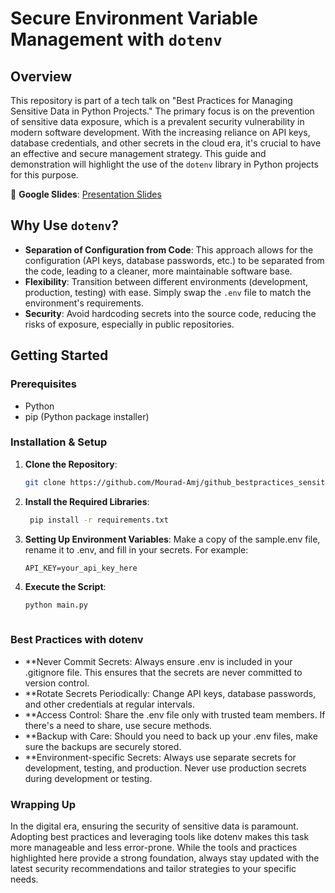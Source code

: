 # Secure Environment Variable Management with `dotenv`

## Overview

This repository is part of a tech talk on "Best Practices for Managing Sensitive Data in Python Projects." The primary focus is on the prevention of sensitive data exposure, which is a prevalent security vulnerability in modern software development. With the increasing reliance on API keys, database credentials, and other secrets in the cloud era, it's crucial to have an effective and secure management strategy. This guide and demonstration will highlight the use of the `dotenv` library in Python projects for this purpose.

🔗 **Google Slides**: [Presentation Slides]([https://example.com/link-to-google-slides](https://docs.google.com/presentation/d/1iVYctcezqxkizANRpGGKyFZ1Cz1OP7YpaugY22MPzKk/edit?usp=sharing))

## Why Use `dotenv`?

- **Separation of Configuration from Code**: This approach allows for the configuration (API keys, database passwords, etc.) to be separated from the code, leading to a cleaner, more maintainable software base.
- **Flexibility**: Transition between different environments (development, production, testing) with ease. Simply swap the `.env` file to match the environment's requirements.
- **Security**: Avoid hardcoding secrets into the source code, reducing the risks of exposure, especially in public repositories.

## Getting Started

### Prerequisites

- Python
- pip (Python package installer)

### Installation & Setup

1. **Clone the Repository**:
   ```bash
   git clone https://github.com/Mourad-Amj/github_bestpractices_sensitivedata.git
   
2. **Install the Required Libraries**:
   ```bash
    pip install -r requirements.txt
   ```
3. **Setting Up Environment Variables**:
    Make a copy of the sample.env file, rename it to .env, and fill in your secrets. For example:
   ```plaintext
   API_KEY=your_api_key_here
   
4. **Execute the Script**:
   ```bash
   python main.py
  
### Best Practices with dotenv

  - **Never Commit Secrets: Always ensure .env is included in your .gitignore file. This ensures that the secrets are never committed to version control.
  - **Rotate Secrets Periodically: Change API keys, database passwords, and other credentials at regular intervals.
  - **Access Control: Share the .env file only with trusted team members. If there's a need to share, use secure methods.
  - **Backup with Care: Should you need to back up your .env files, make sure the backups are securely stored.
  - **Environment-specific Secrets: Always use separate secrets for development, testing, and production. Never use production secrets during development or testing.

### Wrapping Up

In the digital era, ensuring the security of sensitive data is paramount. Adopting best practices and leveraging tools like dotenv makes this task more manageable and less error-prone. While the tools and practices highlighted here provide a strong foundation, always stay updated with the latest security recommendations and tailor strategies to your specific needs.
